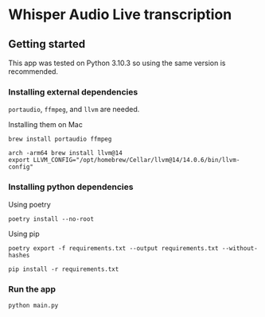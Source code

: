 # Whisper Audio Live transcription 

## Getting started

This app was tested on Python 3.10.3 so using the same version is recommended.

### Installing external dependencies
`portaudio`, `ffmpeg`, and `llvm` are needed.

Installing them on Mac
```
brew install portaudio ffmpeg

arch -arm64 brew install llvm@14
export LLVM_CONFIG="/opt/homebrew/Cellar/llvm@14/14.0.6/bin/llvm-config" 
```

### Installing python dependencies

Using poetry
```
poetry install --no-root
```

Using pip
```
poetry export -f requirements.txt --output requirements.txt --without-hashes

pip install -r requirements.txt
```

### Run the app
```
python main.py
```
